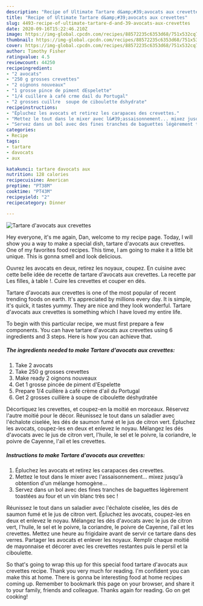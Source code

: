 ```yaml
---
description: "Recipe of Ultimate Tartare d&amp;#39;avocats aux crevettes"
title: "Recipe of Ultimate Tartare d&amp;#39;avocats aux crevettes"
slug: 4493-recipe-of-ultimate-tartare-d-and-39-avocats-aux-crevettes
date: 2020-09-16T15:22:46.210Z
image: https://img-global.cpcdn.com/recipes/88572235c6353d68/751x532cq70/tartare-davocats-aux-crevettes-photo-principale-de-la-recette.jpg
thumbnail: https://img-global.cpcdn.com/recipes/88572235c6353d68/751x532cq70/tartare-davocats-aux-crevettes-photo-principale-de-la-recette.jpg
cover: https://img-global.cpcdn.com/recipes/88572235c6353d68/751x532cq70/tartare-davocats-aux-crevettes-photo-principale-de-la-recette.jpg
author: Timothy Fisher
ratingvalue: 4.5
reviewcount: 44250
recipeingredient:
- "2 avocats"
- "250 g grosses crevettes"
- "2 oignons nouveaux"
- "1 grosse pince de piment dEspelette"
- "1/4 cuillère à café crme dail du Portugal"
- "2 grosses cuillre  soupe de ciboulette dshydrate"
recipeinstructions:
- "Épluchez les avocats et retirez les carapaces des crevettes."
- "Mettez le tout dans le mixer avec l&#39;assaisonnement... mixez jusqu&#39;à obtention d&#39;un mélange homogène..."
- "Servez dans un bol avec des fines tranches de baguettes légèrement toastées au four et un vin blanc très sec !"
categories:
- Recipe
tags:
- tartare
- davocats
- aux

katakunci: tartare davocats aux 
nutrition: 128 calories
recipecuisine: American
preptime: "PT38M"
cooktime: "PT43M"
recipeyield: "2"
recipecategory: Dinner

---
```



![Tartare d&#39;avocats aux crevettes](https://img-global.cpcdn.com/recipes/88572235c6353d68/751x532cq70/tartare-davocats-aux-crevettes-photo-principale-de-la-recette.jpg)

Hey everyone, it's me again, Dan, welcome to my recipe page. Today, I will show you a way to make a special dish, tartare d&#39;avocats aux crevettes. One of my favorites food recipes. This time, I am going to make it a little bit unique. This is gonna smell and look delicious.

Ouvrez les avocats en deux, retirez les noyaux, coupez. En cuisine avec cette belle idée de recette de tartare d&#39;avocats aux crevettes. La recette par Les filles, à table !. Cuire les crevettes et couper en dés.

Tartare d&#39;avocats aux crevettes is one of the most popular of recent trending foods on earth. It's appreciated by millions every day. It is simple, it's quick, it tastes yummy. They are nice and they look wonderful. Tartare d&#39;avocats aux crevettes is something which I have loved my entire life.


To begin with this particular recipe, we must first prepare a few components. You can have tartare d&#39;avocats aux crevettes using 6 ingredients and 3 steps. Here is how you can achieve that.

<!--inarticleads1-->

##### The ingredients needed to make Tartare d&#39;avocats aux crevettes:

1. Take 2 avocats
1. Take 250 g grosses crevettes
1. Make ready 2 oignons nouveaux
1. Get 1 grosse pincée de piment d&#39;Espelette
1. Prepare 1/4 cuillère à café crème d&#39;ail du Portugal
1. Get 2 grosses cuillère à soupe de ciboulette déshydratée


Décortiquez les crevettes, et coupez-en la moitié en morceaux. Réservez l&#39;autre moitié pour le décor. Réunissez le tout dans un saladier avec l&#39;échalote ciselée, les dés de saumon fumé et le jus de citron vert. Épluchez les avocats, coupez-les en deux et enlevez le noyau. Mélangez les dés d&#39;avocats avec le jus de citron vert, l&#39;huile, le sel et le poivre, la coriandre, le poivre de Cayenne, l&#39;ail et les crevettes. 

<!--inarticleads2-->

##### Instructions to make Tartare d&#39;avocats aux crevettes:

1. Épluchez les avocats et retirez les carapaces des crevettes.
1. Mettez le tout dans le mixer avec l&#39;assaisonnement... mixez jusqu&#39;à obtention d&#39;un mélange homogène...
1. Servez dans un bol avec des fines tranches de baguettes légèrement toastées au four et un vin blanc très sec !


Réunissez le tout dans un saladier avec l&#39;échalote ciselée, les dés de saumon fumé et le jus de citron vert. Épluchez les avocats, coupez-les en deux et enlevez le noyau. Mélangez les dés d&#39;avocats avec le jus de citron vert, l&#39;huile, le sel et le poivre, la coriandre, le poivre de Cayenne, l&#39;ail et les crevettes. Mettez une heure au frigidaire avant de servir ce tartare dans des verres. Partager les avocats et enlever les noyaux. Remplir chaque moitié de mayonnaise et décorer avec les crevettes restantes puis le persil et la ciboulette. 

So that's going to wrap this up for this special food tartare d&#39;avocats aux crevettes recipe. Thank you very much for reading. I'm confident you can make this at home. There is gonna be interesting food at home recipes coming up. Remember to bookmark this page on your browser, and share it to your family, friends and colleague. Thanks again for reading. Go on get cooking!
